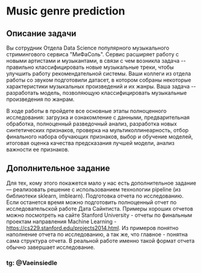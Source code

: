 # Music genre prediction

## Описание задачи

Вы сотрудник Отдела Data Science популярного музыкального стримингового сервиса "МиФаСоль". Сервис расширяет работу с новыми артистами и музыкантами, в связи с чем возникла задача -- правильно классифицировать новые музыкальные треки, чтобы улучшить работу рекомендательной системы. Ваши коллеги из отдела работы со звуком подготовили датасет, в котором собраны некоторые характеристики музыкальных произведений и их жанры. Ваша задача -- разработать модель, позволяющую классифицировать музыкальные произведения по жанрам.

В ходе работы в пройдете все основные этапы полноценного исследования:
загрузка и ознакомление с данными,
предварительная обработка,
полноценный разведочный анализ,
разработка новых синтетических признаков,
проверка на мультиколлинеарность,
отбор финального набора обучающих признаков,
выбор и обучение моделей,
итоговая оценка качества предсказания лучшей модели,
анализ важности ее признаков.

## Дополнительное задание
Для тех, кому этого покажется мало у нас есть дополнительное задание — реализовать решение с использованием технологии pipeline (из библиотеки sklearn, imblearn).
Подготовка отчета по исследованию. Если останется время можно подготовить полноценный отчет по исследовательской работе Дата Сайнтиста. Примеры хороших отчетов можно посмотреть на сайте Stanford University - отчеты по финальным проектам направления Machine Learning - https://cs229.stanford.edu/projects2014.html. Из примеров понятно наполнение отчета по исследованию, а так же, что главное - понятна сама структура отчета. В реальной работе именно такой формат отчета обычно завершает исследование.

### tg: @Vaeinsiedle
